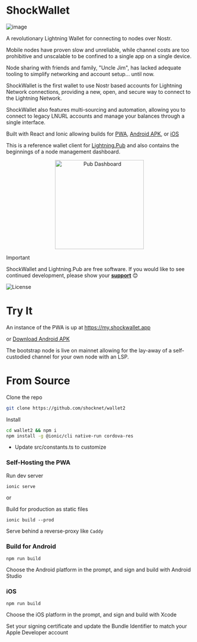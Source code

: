 # ShockWallet
![image](https://shockwallet.b-cdn.net/wnp%20banner.png)

A revolutionary Lightning Wallet for connecting to nodes over Nostr.

Mobile nodes have proven slow and unreliable, while channel costs are too prohibitive and unscalable to be confined to a single app on a single device. 

Node sharing with friends and family, "Uncle Jim", has lacked adequate tooling to simplify networking and account setup... until now.

ShockWallet is the first wallet to use Nostr based accounts for Lightning Network connections, providing a new, open, and secure way to connect to the Lightning Network.

ShockWallet also features multi-sourcing and automation, allowing you to connect to legacy LNURL accounts and manage your balances through a single interface.



Built with React and Ionic allowing builds for [PWA](https://my.shockwallet.app), [Android APK](https://dl.shockwallet.app/shockwallet.apk), or [iOS](https://testflight.apple.com/join/soZAKZWj) 


This is a reference wallet client for [Lightning.Pub](https://github.com/shocknet/Lightning.Pub) and also contains the beginnings of a node management dashboard. 

<p style="text-align: center;"><img src="https://shockwallet.b-cdn.net/pub_home_ss.png" alt="Pub Dashboard" width="240"></p>

> [!IMPORTANT]  
> ShockWallet and Lightning.Pub are free software. If you would like to see continued development, please show your [**support**](https://github.com/sponsors/shocknet) 😊<br>

<img src="https://www.gnu.org/graphics/agplv3-with-text-162x68.png" alt="License">
<br>



# Try It

An instance of the PWA is up at https://my.shockwallet.app 

or [Download Android APK](https://dl.shockwallet.app/shockwallet.apk)

The bootstrap node is live on mainnet allowing for the lay-away of a self-custodied channel for your own node with an LSP. 

# From Source

Clone the repo

```bash
git clone https://github.com/shocknet/wallet2
```
Install

```bash
cd wallet2 && npm i
npm install -g @ionic/cli native-run cordova-res
```
* Update src/constants.ts to customize

### Self-Hosting the PWA

Run dev server

```
ionic serve
```
or 

Build for production as static files

```
ionic build --prod
```

Serve behind a reverse-proxy like `Caddy`

### Build for Android

```
npm run build
```

Choose the Android platform in the prompt, and sign and build with Android Studio

### iOS

```
npm run build
```
Choose the iOS platform in the prompt, and sign and build with Xcode

Set your signing certificate and update the Bundle Identifier to match your Apple Developer account
